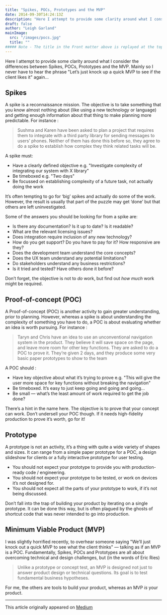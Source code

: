 ```yaml
---
title: "Spikes, POCs, Prototypes and the MVP"
date: 2014-09-30T14:24:13Z
description: "Here I attempt to provide some clarity around what I consider the differences between Spikes, POCs, Prototypes and the MVP. Mainly so I never have to hear the phrase 'Let’s just knock up a quick MVP to see if the client likes it again…'"
draft: false
author: "Leigh Garland"
mainImage:
  src: "/images/pocs.jpg"
  title: ""
##### Note - The title in the Front matter above is replayed at the top of the rendered article
---
```


Here I attempt to provide some clarity around what I consider the differences between Spikes, POCs, Prototypes and the MVP. Mainly so I never have to hear the phrase "Let’s just knock up a quick MVP to see if the client likes it" again…

## Spikes

A spike is a reconnaissance mission. The objective is to take something that you know almost nothing about (like using a new technology or language) and getting enough information about that thing to make planning more predictable. For instance :

> Sushma and Karen have been asked to plan a project that requires them to integrate with a third party library for sending messages to users’ phones. Neither of them has done this before so, they agree to do a spike to establish how complex they think related tasks will be.

A spike must:

* Have a clearly defined objective e.g. "Investigate complexity of integrating our system with X library"
* Be timeboxed e.g. "Two days"
* Be focussed on establishing complexity of a future task, not actually doing the work

It’s often tempting to go for ‘big’ spikes and actually do some of the work. However, the result is usually that part of the puzzle may get ‘done’ but that others are left uninvestigated.

Some of the answers you should be looking for from a spike are:

* Is there any documentation? Is it up to date? Is it readable?
* What are the relevant licensing issues?
* Does integration require inclusion of any new technology?
* How do you get support? Do you have to pay for it? How responsive are they?
* Does the development team understand the core concepts?
* Does the UX team understand any potential limitations?
* Do stakeholders understand any business restrictions?
* Is it tried and tested? Have others done it before?

Don’t forget, the objective is not to _do_ work, but find out _how much_ work might be required.

## Proof-of-concept (POC)

A Proof-of-concept (POC) is another activity to gain greater understanding, prior to planning. However, whereas a spike is about understanding the complexity of something you have to do, a POC is about evaluating whether an idea is worth pursuing. For instance :

> Taryn and Chris have an idea to use an unconventional navigation system in the product. They believe it will save space on the page, and leave more room for other key functions. They are asked to do a POC to prove it. They’re given 2 days, and they produce some very basic paper prototypes to show to the team

A POC should :

* Have key objective about what it’s trying to prove e.g. "This will give the user more space for key functions without breaking the navigation"
* Be timeboxed. It’s easy to just keep going and going and going…
* Be small — what’s the least amount of work required to get the job done?

There’s a hint in the name here. The objective is to prove that your concept can work. Don’t undersell your POC though. If it needs high-fidelity production to prove it’s worth, go for it!

## Prototype

A prototype is not an activity, it’s a thing with quite a wide variety of shapes and sizes. It can range from a simple paper prototype for a POC, a design slideshow for clients or a fully interactive prototype for user testing.

* You should not expect your prototype to provide you with production-ready code / engineering.
* You should not expect your prototype to be tested, or work on devices it’s not designed for.
* You should not expect all the parts of your prototype to work, if it’s not being discussed.

Don’t fall into the trap of building your product by iterating on a single prototype. It can be done this way, but is often plagued by the ghosts of shortcut code that was never intended to go into production.

## Minimum Viable Product (MVP)

I was slightly horrified recently, to overhear someone saying "We’ll just knock out a quick MVP to see what the client thinks" — talking as if an MVP is a POC. Fundamentally, Spikes, POCs and Prototypes are all about overcoming technical and design challenges, but (in the words of Eric Ries)

> Unlike a prototype or concept test, an MVP is designed not just to answer product design or technical questions. Its goal is to test fundamental business hypotheses.

For me, the others are tools to build your product, whereas an MVP _is_ your product.

---

This article originally appeared on [Medium](https://medium.com/studio-zero/spikes-pocs-prototypes-and-the-mvp-5cdffa1b7367)